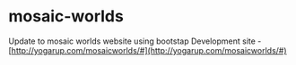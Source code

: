 # mosaic-worlds
Update to mosaic worlds website using bootstap
Development site - [http://yogarup.com/mosaicworlds/#](http://yogarup.com/mosaicworlds/#)
